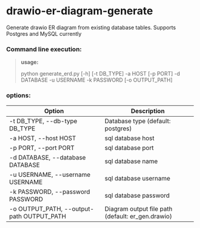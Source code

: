 # drawio-er-diagram-generate
Generate drawio ER diagram from existing database tables. Supports Postgres and MySQL currently

### Command line execution:

> **usage:**
>
> python generate_erd.py [-h] [-t DB_TYPE] -a HOST [-p PORT] -d DATABASE -u USERNAME -k PASSWORD [-o OUTPUT_PATH]

### options:

| Option                                    | Description                                          |
|-------------------------------------------|------------------------------------------------------|
| -t DB_TYPE, --db-type DB_TYPE             | Database type (default: postgres)                    |
| -a HOST, --host HOST                      | sql database host                                    |
| -p PORT, --port PORT                      | sql database port                                    |
| -d DATABASE, --database DATABASE          | sql database name                                    |
| -u USERNAME, --username USERNAME          | sql database username                                |
| -k PASSWORD, --password PASSWORD          | sql database password                                |
| -o OUTPUT_PATH, --output-path OUTPUT_PATH | Diagram output file path (default: er_gen.drawio)    |
